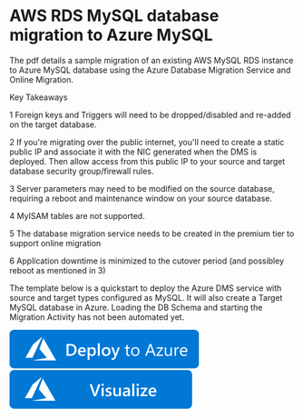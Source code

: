 # AWS RDS MySQL database migration to Azure MySQL

The pdf details a sample migration of an existing AWS MySQL RDS instance to Azure MySQL database using the Azure Database Migration Service and Online Migration.

Key Takeaways


1 Foreign keys and Triggers will need to be dropped/disabled and re-added on the target database. 

2 If you're migrating over the public internet, you'll need to create a static public IP and associate it with the NIC generated when the DMS is deployed. Then allow access from this public IP to your source and target database security group/firewall rules.  

3 Server parameters may need to be modified on the source database, requiring a reboot and maintenance window on your source database. 

4 MyISAM tables are not supported. 

5 The database migration service needs to be created in the premium tier to support online migration

6 Application downtime is minimized to the cutover period (and possibley reboot as mentioned in 3)

The template below is a quickstart to deploy the Azure DMS service with source and target types configured as MySQL. It will also create a Target MySQL database in Azure. Loading the DB Schema and starting the Migration Activity has not been automated yet.

[![Deploy To Azure](https://raw.githubusercontent.com/Azure/azure-quickstart-templates/master/1-CONTRIBUTION-GUIDE/images/deploytoazure.svg?sanitize=true)](https://portal.azure.com/#create/Microsoft.Template/uri/https%3A%2F%2Fraw.githubusercontent.com%2Fnil0blue%2Fazmysqlmigration%2Fmaster%2Fazuredeploy.json)  [![Visualize](https://raw.githubusercontent.com/Azure/azure-quickstart-templates/master/1-CONTRIBUTION-GUIDE/images/visualizebutton.svg?sanitize=true)](http://armviz.io/#/?load=https%3A%2F%2Fraw.githubusercontent.com%2Fnil0blue%2Fazmysqlmigration%2Fmaster%2Fazuredeploy.json)
